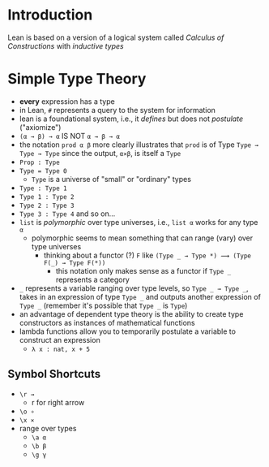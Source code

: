 # Introduction

Lean is based on a version of a  logical system called _Calculus of Constructions_ with _inductive types_

# Simple Type Theory

- **every** expression has a type
- in Lean, `#` represents a query to the system for information
- lean is a foundational system, i.e., it _defines_ but does not _postulate_ ("axiomize")
- `(α → β) → α` IS NOT `α → β → α`
- the notation `prod α β` more clearly illustrates that `prod` is of Type `Type → Type → Type` since the output, `α⨯β`, is itself a `Type`
- `Prop : Type`
- `Type = Type 0`
  - `Type` is a universe of "small" or "ordinary" types
- `Type : Type 1`
- `Type 1 : Type 2`
- `Type 2 : Type 3`
- `Type 3 : Type 4` and so on...
- `list` is _polymorphic_ over type universes, i.e., `list α` works for any type `α`
  - polymorphic seems to mean something that can range (vary) over type universes
    - thinking about a functor (?) `F` like `(Type _ → Type *) ⟿ (Type F(_) → Type F(*))`
      - this notation only makes sense as a functor if `Type _` represents a category
- `_` represents a variable ranging over type levels, so `Type _ → Type _`, takes in an expression of type `Type _` and outputs another expression of `Type _` (remember it's possible that `Type _` is `Type`)
- an advantage of dependent type theory is the ability to create type constructors as instances of mathematical functions
- lambda functions allow you to temporarily postulate a variable to construct an expression
  - `λ x : nat, x + 5`

## Symbol Shortcuts

- `\r →`
  - r for right arrow
- `\o ∘`
- `\x ⨯`
- range over types
  - `\a α`
  - `\b β`
  - `\g γ`
